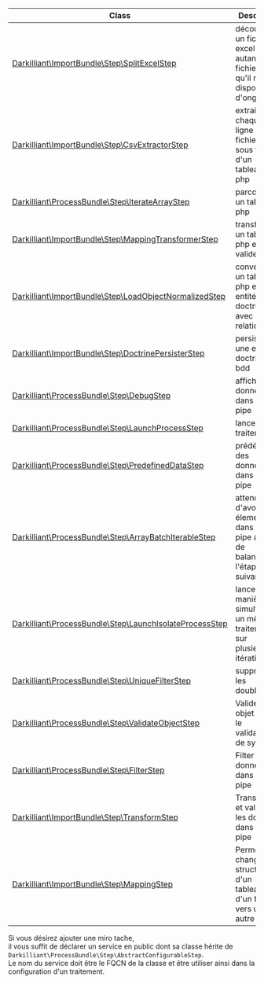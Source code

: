 | Class                                                                                           | Descriptif                                                                    |
|-------------------------------------------------------------------------------------------------|-------------------------------------------------------------------------------|
| [Darkilliant\ImportBundle\Step\SplitExcelStep](./step/split_excel.md)                           | découper un fichier excel en autant de fichiers csv qu'il ne dispose d'onglet |
| [Darkilliant\ImportBundle\Step\CsvExtractorStep](./step/csv_extractor.md)                       | extraire chaque ligne d'un fichier csv sous forme d'un tableau php            |
| [Darkilliant\ProcessBundle\Step\IterateArrayStep](./step/iterate_array.md)                      | parcourir un tableau php                                                      |
| [Darkilliant\ImportBundle\Step\MappingTransformerStep](./step/mapping_transformer.md)           | transformer un tableau php et le valider                                      |
| [Darkilliant\ImportBundle\Step\LoadObjectNormalizedStep](./step/load_object_normalized.md)      | convertir un tableau php en entité doctrine avec ses relations                |
| [Darkilliant\ImportBundle\Step\DoctrinePersisterStep](./step/doctrine_persister.md)             | persister une entité doctrine en bdd                                          |
| [Darkilliant\ProcessBundle\Step\DebugStep](./step/debug.md)                                     | affiches les données dans le pipe                                             |
| [Darkilliant\ProcessBundle\Step\LaunchProcessStep](./step/launch_process.md)                    | lancer un traitement                                                          |
| [Darkilliant\ProcessBundle\Step\PredefinedDataStep](./step/predefined_data.md)                  | prédéfinir des données dans le pipe                                           |
| [Darkilliant\ProcessBundle\Step\ArrayBatchIterableStep](./step/array_batch_iterable_step.md)    | attend d'avoir x élement dans le pipe avant de balancer à l'étape suivante    |
| [Darkilliant\ProcessBundle\Step\LaunchIsolateProcessStep](./step/launch_isolate_process_step.md)| lance de manière simultané un même traitement sur plusieurs itération         |
| [Darkilliant\ProcessBundle\Step\UniqueFilterStep](./step/unique_filter_step.md)                 | supprime les doublons                                                         |
| [Darkilliant\ProcessBundle\Step\ValidateObjectStep](./step/validate_object_step.md)             | Valide un objet avec le validateur de symfony                                 |
| [Darkilliant\ProcessBundle\Step\FilterStep](./step/filter_step.md)                              | Filter les données dans le pipe                                               |
| [Darkilliant\ImportBundle\Step\TransformStep](./step/transform_step.md)                         | Transforme et valide les donnés dans le pipe                                  |
| [Darkilliant\ImportBundle\Step\MappingStep](./step/mapping_step.md)                             | Permet de changer la structure d'un tableau d'un format vers un autre         |

Si vous désirez ajouter une miro tache,<br>
il vous suffit de déclarer un service en public dont sa classe hérite de `Darkilliant\ProcessBundle\Step\AbstractConfigurableStep`.<br>
Le nom du service doit être le FQCN de la classe et être utiliser ainsi dans la configuration d'un traitement.
